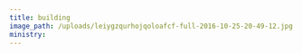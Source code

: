 ```yaml
---
title: building
image_path: /uploads/leiygzqurhojqoloafcf-full-2016-10-25-20-49-12.jpg
ministry:
---
```


